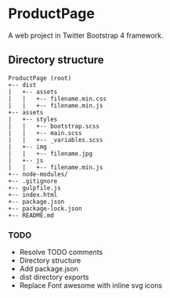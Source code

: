 # ProductPage
A web project in Twitter Bootstrap 4 framework.

## Directory structure
```
ProductPage (root)
+-- dist
|   +-- assets
|   |   +-- filename.min.css
|   |   +-- filename.min.js
+-- assets
|   +-- styles
|   |   +-- bootstrap.scss
|   |   +-- main.scss
|   |   +-- _variables.scss
|   +-- img
|   |   +-- filename.jpg
|   +-- js
|   |   +-- filename.min.js
+-- node-modules/
+-- .gitignore
+-- gulpfile.js
+-- index.html
+-- package.json
+-- package-lock.json
+-- README.md
 ```
### TODO
* Resolve TODO comments
* Directory structure
* Add package.json
* dist directory exports
* Replace Font awesome with inline svg icons

